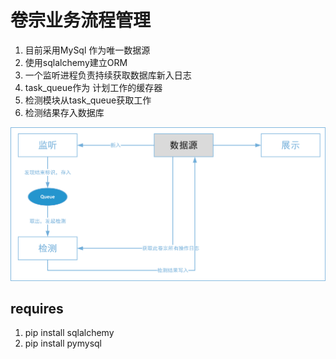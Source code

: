 # 卷宗业务流程管理

1. 目前采用MySql 作为唯一数据源
2. 使用sqlalchemy建立ORM
3. 一个监听进程负责持续获取数据库新入日志
4. task_queue作为 计划工作的缓存器
5. 检测模块从task_queue获取工作
6. 检测结果存入数据库

![Image text](pic/project.png)

## requires
1. pip install sqlalchemy
2. pip install pymysql
